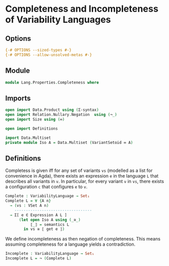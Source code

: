 # Completeness and Incompleteness of Variability Languages

## Options

```agda
{-# OPTIONS --sized-types #-}
{-# OPTIONS --allow-unsolved-metas #-}
```

## Module

```agda
module Lang.Properties.Completeness where
```

## Imports

```agda
open import Data.Product using (Σ-syntax)
open import Relation.Nullary.Negation  using (¬_)
open import Size using (∞)

open import Definitions

import Data.Multiset
private module Iso A = Data.Multiset (VariantSetoid ∞ A)
```

## Definitions

Completess is given iff for any set of variants `vs` (modelled as a list for convenience in Agda), there exists an expression `e` in the language `L` that describes all variants in `v`.
In particular, for every variant `v` in `vs`, there exists a configuration `c` that configures `e` to `v`.
```agda
Complete : VariabilityLanguage → Set₁
Complete L = ∀ {A n}
  → (vs : VSet A n)
    ----------------------------------
  → Σ[ e ∈ Expression A L ]
      (let open Iso A using (_≅_)
           ⟦_⟧ = semantics L
        in vs ≅ ⟦ get e ⟧)
```

We define incompleteness as then negation of completeness.
This means assuming completeness for a language yields a contradiction.
```agda
Incomplete : VariabilityLanguage → Set₁
Incomplete L = ¬ (Complete L)
```
